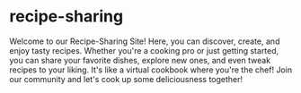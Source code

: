 # recipe-sharing

Welcome to our Recipe-Sharing Site! Here, you can discover, create, and enjoy tasty recipes. Whether you're a cooking pro or just getting started, you can share your favorite dishes, explore new ones, and even tweak recipes to your liking. It's like a virtual cookbook where you're the chef! Join our community and let's cook up some deliciousness together!
